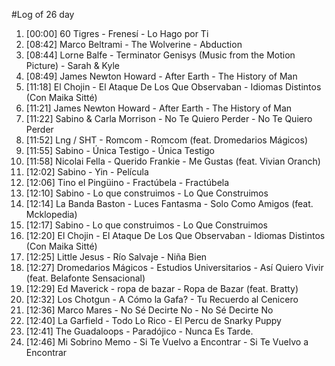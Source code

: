 #Log of 26 day

1. [00:00] 60 Tigres - Frenesí - Lo Hago por Ti
1. [08:42] Marco Beltrami - The Wolverine - Abduction
1. [08:44] Lorne Balfe - Terminator Genisys (Music from the Motion Picture) - Sarah & Kyle
1. [08:49] James Newton Howard - After Earth - The History of Man
1. [11:18] El Chojin - El Ataque De Los Que Observaban - Idiomas Distintos (Con Maika Sitté)
1. [11:21] James Newton Howard - After Earth - The History of Man
1. [11:22] Sabino & Carla Morrison - No Te Quiero Perder - No Te Quiero Perder
1. [11:52] Lng / SHT - Romcom - Romcom (feat. Dromedarios Mágicos)
1. [11:55] Sabino - Única Testigo - Única Testigo
1. [11:58] Nicolai Fella - Querido Frankie - Me Gustas (feat. Vivian Oranch)
1. [12:02] Sabino - Yin - Película
1. [12:06] Tino el Pingüino - Fractúbela - Fractúbela
1. [12:10] Sabino - Lo que construimos - Lo Que Construimos
1. [12:14] La Banda Baston - Luces Fantasma - Solo Como Amigos (feat. Mcklopedia)
1. [12:17] Sabino - Lo que construimos - Lo Que Construimos
1. [12:20] El Chojin - El Ataque De Los Que Observaban - Idiomas Distintos (Con Maika Sitté)
1. [12:25] Little Jesus - Río Salvaje - Niña Bien
1. [12:27] Dromedarios Mágicos - Estudios Universitarios - Así Quiero Vivir (feat. Belafonte Sensacional)
1. [12:29] Ed Maverick - ropa de bazar - Ropa de Bazar (feat. Bratty)
1. [12:32] Los Chotgun - A Cómo la Gafa? - Tu Recuerdo al Cenicero
1. [12:36] Marco Mares - No Sé Decirte No - No Sé Decirte No
1. [12:40] La Garfield - Todo Lo Rico - El Percu de Snarky Puppy
1. [12:41] The Guadaloops - Paradójico - Nunca Es Tarde.
1. [12:46] Mi Sobrino Memo - Si Te Vuelvo a Encontrar - Si Te Vuelvo a Encontrar
